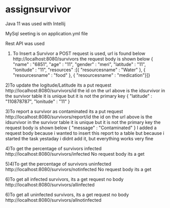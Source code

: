 # assignsurvivor

Java 11 was used with Intellij

MySql seeting is on application.yml file

Rest API was used

1) To Insert a Survivor a POST request is used, url is found below
   http://localhost:8080/survivors
 the request body is shown below
 { "name" : "6851",
"age" : "11",
 "gender" : "meri",
  "latitude" : "11",
 "lonitude" : "11",
 "resources" :[{ "resourcesname" : "Water"
 },
{ "resourcesname" : "food"
},
{ "resourcesname" : "medication"}]}


2)To update the logitude/Latitude
its a put request
http://localhost:8080/survivors/id
the id on the url above is the idsurvivor in the survivor table it is unique but it is not the primary key
{ 
  "latitude" : "110878787",
 "lonitude" : "11"
}

3)To report a survivor as contaminated 
its a put request
http://localhost:8080/survivors/report/id
the id on the url above is the idsurvivor in the survivor table it is unique but it is not the primary key
 the request body is shown below
 { 
  "message" : "Contaminated"
}
I added a request body because i wanted to insert this report to a table but because i started the task yestaday i didnt add it, but everything works very fine

4)To get the percentage of survivors infected 
http://localhost:8080/survivors/infected
No request body its a get

5)4)To get the percentage of survivors uninfected 
http://localhost:8080/survivors/notinfected
No request body its a get


6)To get all infected survivors, its a get request no body
http://localhost:8080/survivors/allinfected

6)To get all uninfected survivors, its a get request no body
http://localhost:8080/survivors/allnotinfected
   
